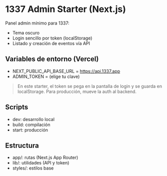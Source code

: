 # 1337 Admin Starter (Next.js)

Panel admin mínimo para 1337:
- Tema oscuro
- Login sencillo por token (localStorage)
- Listado y creación de eventos vía API

## Variables de entorno (Vercel)
- NEXT_PUBLIC_API_BASE_URL = https://api.1337.app
- ADMIN_TOKEN = (elige tu clave)

> En este starter, el token se pega en la pantalla de login y se guarda en localStorage. Para producción, mueve la auth al backend.

## Scripts
- dev: desarrollo local
- build: compilación
- start: producción

## Estructura
- app/: rutas (Next.js App Router)
- lib/: utilidades (API y token)
- styles/: estilos base

